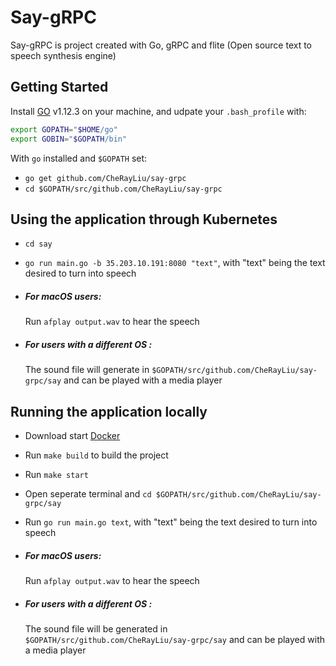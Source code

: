 # Say-gRPC

Say-gRPC is project created with Go, gRPC and flite (Open source text to speech synthesis engine)

## Getting Started 

Install [GO](https://golang.org/) v1.12.3 on your machine, and udpate your `.bash_profile` with:

```bash 
export GOPATH="$HOME/go"
export GOBIN="$GOPATH/bin"
```

With `go` installed and `$GOPATH` set:
* `go get github.com/CheRayLiu/say-grpc`
* `cd $GOPATH/src/github.com/CheRayLiu/say-grpc`

## Using the application through Kubernetes
* `cd say`
* `go run main.go -b 35.203.10.191:8080 "text"`, with "text" being the text desired to turn into speech
* ##### For macOS users:
    Run `afplay output.wav` to hear the speech

* ##### For users with a different OS :
    The sound file will generate in `$GOPATH/src/github.com/CheRayLiu/say-grpc/say` and can be played with a media player

## Running the application locally
* Download start [Docker](https://www.docker.com/)
* Run `make build` to build the project
* Run `make start`
* Open seperate terminal and `cd $GOPATH/src/github.com/CheRayLiu/say-grpc/say`
* Run `go run main.go text`, with "text" being the text desired to turn into speech

* ##### For macOS users:
    Run `afplay output.wav` to hear the speech

* ##### For users with a different OS :
    The sound file will be generated in `$GOPATH/src/github.com/CheRayLiu/say-grpc/say` and can be played with a media player

